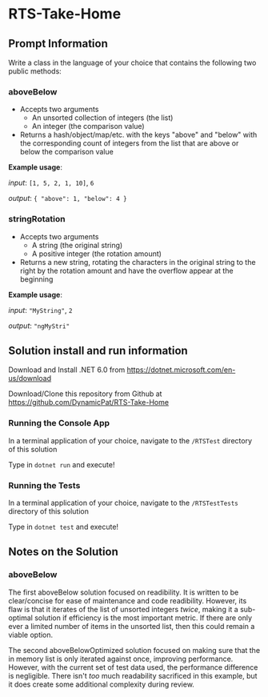 # RTS-Take-Home

## Prompt Information

Write a class in the language of your choice that contains the following two public methods:

### aboveBelow
  - Accepts two arguments
    - An unsorted collection of integers (the list)
    - An integer (the comparison value)
  - Returns a hash/object/map/etc. with the keys "above" and "below" with the corresponding count of integers from the list that are above or below the comparison value

**Example usage**:

*input*: `[1, 5, 2, 1, 10]`, `6`

*output*: `{ "above": 1, "below": 4 }`

### stringRotation
  - Accepts two arguments
    - A string (the original string)
    - A positive integer (the rotation amount)
  - Returns a new string, rotating the characters in the original string to the right by the rotation amount and have the overflow appear at the beginning

**Example usage**:

*input*: `"MyString"`, `2`

*output*: `"ngMyStri"`

## Solution install and run information

Download and Install .NET 6.0 from https://dotnet.microsoft.com/en-us/download 

Download/Clone this repository from Github at https://github.com/DynamicPat/RTS-Take-Home 

### Running the Console App

In a terminal application of your choice, navigate to the `/RTSTest` directory of this solution

Type in `dotnet run` and execute!

### Running the Tests

In a terminal application of your choice, navigate to the `/RTSTestTests` directory of this solution

Type in `dotnet test` and execute!

## Notes on the Solution

### aboveBelow

The first aboveBelow solution focused on readibility. It is written to be clear/concise for ease of maintenance and code readibility. However, its flaw is that it iterates of the list of unsorted integers *twice*, making it a sub-optimal solution if efficiency is the most important metric. If there are only ever a limited number of items in the unsorted list, then this could remain a viable option.

The second aboveBelowOptimized solution focused on making sure that the in memory list is only iterated against once, improving performance. However, with the current set of test data used, the performance difference is negligible. There isn't *too* much readability sacrificed in this example, but it does create some additional complexity during review. 